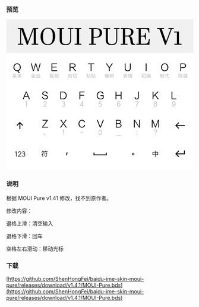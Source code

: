 ### 预览

![demo](demo.png)

### 说明

根据 MOUI Pure v1.41 修改，找不到原作者。

修改内容：

退格上滑：清空输入

退格下滑：回车

空格左右滑动：移动光标



### 下载

[https://github.com/ShenHongFei/baidu-ime-skin-moui-pure/releases/download/v1.4.1/MOUI-Pure.bds](https://github.com/ShenHongFei/baidu-ime-skin-moui-pure/releases/download/v1.4.1/MOUI-Pure.bds)